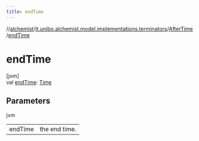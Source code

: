 ```yaml
---
title: endTime
---
```

//[alchemist](../../../index.html)/[it.unibo.alchemist.model.implementations.terminators](../index.html)/[AfterTime](index.html)/[endTime](end-time.html)



# endTime



[jvm]\
val [endTime](end-time.html): [Time](../../it.unibo.alchemist.model.interfaces/-time/index.html)



## Parameters


jvm

| | |
|---|---|
| endTime | the end time. |




